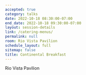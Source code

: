 ```yaml
---
accepted: true
category: talks
date: 2022-10-18 08:30:00-07:00
end_date: 2022-10-18 09:30:00-07:00
layout: session-details
link: /catering-menus/
permalink: null
room: Rio Vista Pavilion
schedule_layout: full
sitemap: false
title: Continental Breakfast
---
```


Rio Vista Pavilion
